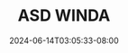--- 
title: "ASD WINDA"
description: "streaming bokeh ASD WINDA   video full  "
date: 2024-06-14T03:05:33-08:00
file_code: "tulmd2c8szhb"
draft: false
cover: "8l9g0qm28evvaezj.jpg"
tags: ["ASD", "WINDA", "bokep-indo", "bokep-viral", "bokep-ig"]
length: 2262
fld_id: "1483163"
foldername: "Asian s3x diary Batam id telegram"
categories: ["Asian s3x diary Batam id telegram"]
views: 0
---